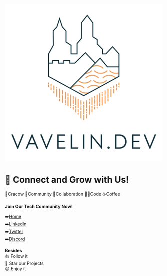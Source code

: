![Vavelin.dev Logo](profile/images/vavelin.png)

# 🌱 Connect and Grow with Us! 
🏰Cracow 👥Community 🤝Collaboration 👨‍💻Code ☕Coffee \
\
**Join Our Tech Community Now!**

➡️[Home](https://home.vavelin.dev/) \
➡️[LinkedIn](https://www.linkedin.com/company/vavelin-dev/) \
➡️[Twitter](https://twitter.com/VavelinDev) \
➡️[Discord](https://discord.gg/w3AAtRCE5v)

**Besides** \
👍 Follow it \
🌠 Star our Projects \
😊 Enjoy it
